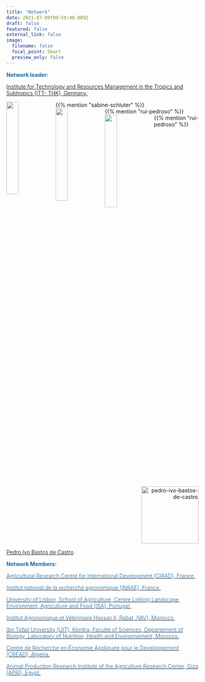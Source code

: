 ```yaml
---
title: "Network"
date: 2021-07-09T09:59:40.089Z
draft: false
featured: false
external_link: false
image:
  filename: false
  focal_point: Smart
  preview_only: false
---
```

<span style='color:#1768a6; font-size:100%; font-weight:600'>**Network leader:**</span> 

[<span style='color:#000000; font-size:100%; font-weight:300'>Institute for Technology and Resources Management in the Tropics and Subtropics (ITT- THK), Germany. </span>](https://www.tt.th-koeln.de/)

<img align="left" width="25%" src="https://forre.netlify.app/author/sabine-schluter/avatar_hu670eb53ffb0defc1218476d87302f302_1023265_270x270_fill_lanczos_center_2.png">
{{% mention "sabine-schluter" %}}<br>

<img align="left" width="25%" src="https://forre.netlify.app/author/rui-pedroso/avatar_hu97ba24859de972366dccbdf55ddc4462_680273_270x270_fill_lanczos_center_2.png">
{{% mention "rui-pedroso" %}}<br>

<img align="left" width="25%" src="https://forre.netlify.app/author/pedro-ivo-bastos-de-castro/avatar_huea5f78e0afe774bc42db53eb03f3433b_691262_270x270_fill_lanczos_center_2.png">
{{% mention "rui-pedroso" %}}<br>

<p align="right">
  <img src="https://forre.netlify.app/author/pedro-ivo-bastos-de-castro/avatar_huea5f78e0afe774bc42db53eb03f3433b_691262_270x270_fill_lanczos_center_2.png" width="150" title="pedro-ivo-bastos-de-castro">
</p>

[<span style='color:#000000; font-size:100%; font-weight:300'>Pedro Ivo Bastos de Castro</span>](pedro-ivo-bastos-de-castro)

<span style='color:#1768a6; font-size:100%; font-weight:600'>**Network Members:**</span>  

[<span style='color:#1768a6; font-size:100%; font-weight:300'>Agricultural Research Centre for International Development (CIRAD), France. </span>](https://www.cirad.fr/en)

[<span style='color:#1768a6; font-size:100%; font-weight:300'>Institut national de la recherché agronomique (INRAE), France. </span>](https://www.inrae.fr/) 

[<span style='color:#1768a6; font-size:100%; font-weight:300'>University of Lisbon, School of Agriculture, Centre Linking Landscape, Environment, Agriculture and Food (ISA), Portugal. </span>](https://www.isa.ulisboa.pt/en/leaf/presentation)

[<span style='color:#1768a6; font-size:100%; font-weight:300'>Institut Agronomique et Vétérinaire Hassan II, Rabat, (IAV), Morocco. </span>](https://iav.ac.ma/) 

[<span style='color:#1768a6; font-size:100%; font-weight:300'>Ibn Tofail University (UIT), Kénitra, Faculté of Sciences, Departement of Biology, Laboratory of Nutrition, Health and Environnement, Morocco. </span>](https://fs.uit.ac.ma/biologie/)

[<span style='color:#1768a6; font-size:100%; font-weight:300'>Centre de Recherche en Économie Appliquée pour le Développement (CREAD), Algeria. </span>](http://www.cread.dz/index.php/en/home-2/)

[<span style='color:#1768a6; font-size:100%; font-weight:300'>Animal Production Research Institute of the Agriculture Research Center, Giza (APRI), Egypt. </span>](http://www.arc.sci.eg/InstsLabs/Default.aspx?OrgID=7&lang=en) 
